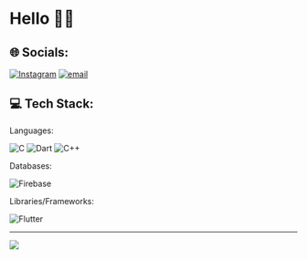 # Hello 👋👋


## 🌐 Socials:
[![Instagram](https://img.shields.io/badge/Instagram-%23E4405F.svg?logo=Instagram&logoColor=white)](https://instagram.com/pikacu100apk) [![email](https://img.shields.io/badge/Email-D14836?logo=gmail&logoColor=white)](mailto:21sedlakmi@seznam.cz) 

## 💻 Tech Stack:
Languages:

![C](https://img.shields.io/badge/c-%2300599C.svg?style=for-the-badge&logo=c&logoColor=white) ![Dart](https://img.shields.io/badge/dart-%230175C2.svg?style=for-the-badge&logo=dart&logoColor=white) ![C++](https://img.shields.io/badge/c++-%2300599C.svg?style=for-the-badge&logo=c%2B%2B&logoColor=white)

Databases:

![Firebase](https://img.shields.io/badge/firebase-a08021?style=for-the-badge&logo=firebase&logoColor=ffcd34)


Libraries/Frameworks:

![Flutter](https://img.shields.io/badge/Flutter-%2302569B.svg?style=for-the-badge&logo=Flutter&logoColor=white)

---
[![](https://visitcount.itsvg.in/api?id=pikacu100&icon=0&color=0)](https://visitcount.itsvg.in)
